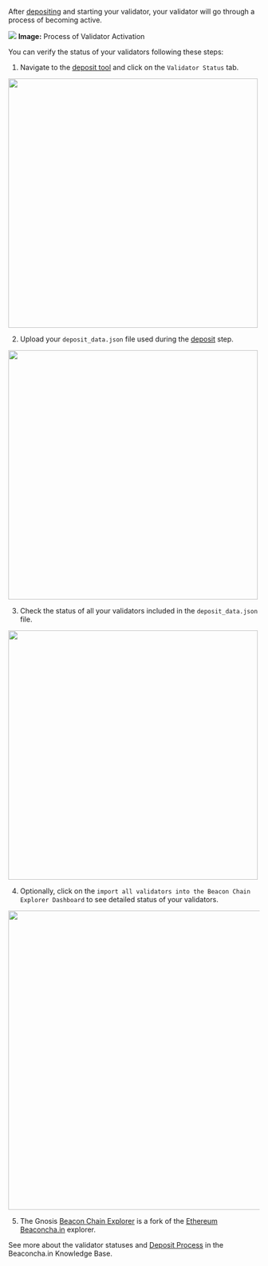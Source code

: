 After [depositing](../deposit.md) and starting your validator, your validator will go through a process of becoming active.

![](/img/node/verify/verify-status.png)
**Image:** Process of Validator Activation

You can verify the status of your validators following these steps:

1. Navigate to the [deposit tool](https://deposit.gnosischain.com) and click on the `Validator Status` tab.

<img src="/img/node/verify/verify-1.jpg" width="500" />
<br />

2. Upload your `deposit_data.json` file used during the [deposit](../deposit.md) step.

<img src="/img/node/verify/verify-2.jpg" width="500" />
<br />

3. Check the status of all your validators included in the `deposit_data.json` file.

<img src="/img/node/verify/verify-3.jpg" width="500" />
<br />

4. Optionally, click on the `import all validators into the Beacon Chain Explorer Dashboard` to see detailed status of your validators.

<img src="/img/node/verify/verify-4.jpg" width="600" />
<br />

5. The Gnosis [Beacon Chain Explorer](https://gnosischa.in/) is a fork of the [Ethereum Beaconcha.in](https://beaconcha.in/) explorer.

See more about the validator statuses and [Deposit Process](https://kb.beaconcha.in/ethereum-2.0-depositing) in the Beaconcha.in Knowledge Base.
